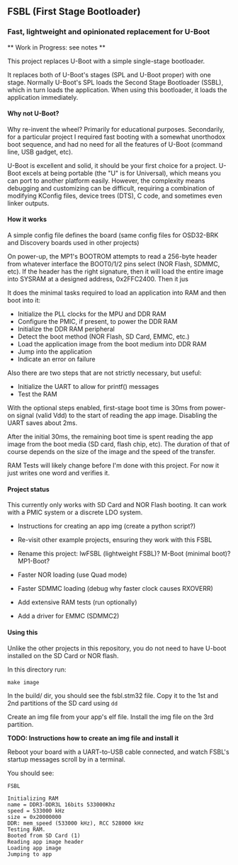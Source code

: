 ## FSBL (First Stage Bootloader)
### Fast, lightweight and opinionated replacement for U-Boot

** Work in Progress: see notes **

This project replaces U-Boot with a simple single-stage bootloader.

It replaces both of U-Boot's stages (SPL and U-Boot proper) with one stage.
Normally U-Boot's SPL loads the Second Stage Bootloader (SSBL), which in turn loads the application.
When using this bootloader, it loads the application immediately.

#### Why not U-Boot?

Why re-invent the wheel? Primarily for educational purposes.
Secondarily, for a particular project I required fast booting with a somewhat
unorthodox boot sequence, and had no need for all the features of U-Boot
(command line, USB gadget, etc).

U-Boot is excellent and solid, it should be your first choice for a project.
U-Boot excels at being portable (the "U" is for Universal), which means you can
port to another platform easily. However, the complexity means debugging and
customizing can be difficult, requiring a combination of modifying KConfig
files, device trees (DTS), C code, and sometimes even linker outputs. 

#### How it works

A simple config file defines the board (same config files for OSD32-BRK and Discovery boards used in other projects)

On power-up, the MP1's BOOTROM attempts to read a 256-byte header from whatever interface the BOOT0/1/2
pins select (NOR Flash, SDMMC, etc). If the header has the right signature, then it will load the entire
image into SYSRAM at a designed address, 0x2FFC2400. Then it jus


It does the minimal tasks required to load an application into RAM and then boot into it:

  - Initialize the PLL clocks for the MPU and DDR RAM
  - Configure the PMIC, if present, to power the DDR RAM
  - Initialize the DDR RAM peripheral
  - Detect the boot method (NOR Flash, SD Card, EMMC, etc.)
  - Load the application image from the boot medium into DDR RAM
  - Jump into the application 
  - Indicate an error on failure

Also there are two steps that are not strictly necessary, but useful:

  - Initialize the UART to allow for printf() messages
  - Test the RAM

With the optional steps enabled, first-stage boot time is 30ms from power-on 
signal (valid Vdd) to the start of reading the app image.
Disabling the UART saves about 2ms. 

After the initial 30ms, the remaining boot time is spent reading the app image
from the boot media (SD card, flash chip, etc). The duration of that of course
depends on the size of the image and the speed of the transfer.

RAM Tests will likely change before I'm done with this project. For now it just
writes one word and verifies it.

#### Project status

This currently only works with SD Card and NOR Flash booting. It can work with a PMIC system or a
discrete LDO system. 


  * Instructions for creating an app img (create a python script?)

  * Re-visit other example projects, ensuring they work with this FSBL

  * Rename this project: lwFSBL (lightweight FSBL)? M-Boot (minimal boot)? MP1-Boot?

  * Faster NOR loading (use Quad mode)

  * Faster SDMMC loading (debug why faster clock causes RXOVERR)

  * Add extensive RAM tests (run optionally)

  * Add a driver for EMMC (SDMMC2)


#### Using this

Unlike the other projects in this repository, you do not need to have U-boot installed on the SD Card or NOR flash.

In this directory run:

```
make image
```

In the build/ dir, you should see the fsbl.stm32 file. Copy it to the 1st and 2nd partitions of the SD card using `dd`

Create an img file from your app's elf file. Install the img file on the 3rd partition.

**TODO: Instructions how to create an img file and install it**

Reboot your board with a UART-to-USB cable connected, and watch FSBL's startup messages scroll by in a terminal.

You should see:

```
FSBL

Initializing RAM
name = DDR3-DDR3L 16bits 533000Khz
speed = 533000 kHz
size = 0x20000000
DDR: mem_speed (533000 kHz), RCC 528000 kHz
Testing RAM.
Booted from SD Card (1)
Reading app image header
Loading app image
Jumping to app
```



